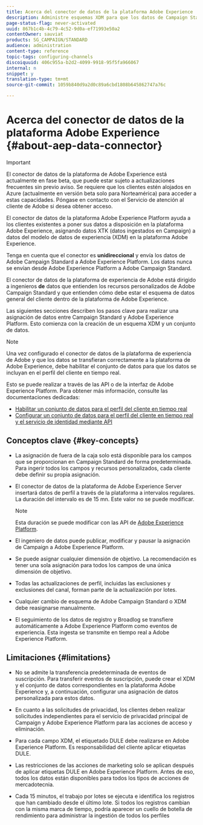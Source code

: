 ```yaml
---
title: Acerca del conector de datos de la plataforma Adobe Experience
description: Administre esquemas XDM para que los datos de Campaign Standard estén disponibles en Adobe Experience Platform.
page-status-flag: never-activated
uuid: 867b1c4b-4c79-4c52-9d0a-ef71993e50a2
contentOwner: sauviat
products: SG_CAMPAIGN/STANDARD
audience: administration
content-type: reference
topic-tags: configuring-channels
discoiquuid: 406c955a-b2d2-4099-9918-95f5fa966067
internal: n
snippet: y
translation-type: tm+mt
source-git-commit: 1059b840d9a2d0c89a6cbd1808b645862747a76c

---
```



# Acerca del conector de datos de la plataforma Adobe Experience {#about-aep-data-connector}

>[!IMPORTANT]
>
>El conector de datos de la plataforma de Adobe Experience está actualmente en fase beta, que puede estar sujeto a actualizaciones frecuentes sin previo aviso. Se requiere que los clientes estén alojados en Azure (actualmente en versión beta solo para Norteamérica) para acceder a estas capacidades. Póngase en contacto con el Servicio de atención al cliente de Adobe si desea obtener acceso.

El conector de datos de la plataforma Adobe Experience Platform ayuda a los clientes existentes a poner sus datos a disposición en la plataforma Adobe Experience, asignando datos XTK (datos ingestados en Campaign) a datos del modelo de datos de experiencia (XDM) en la plataforma Adobe Experience.

Tenga en cuenta que el conector es **unidireccional** y envía los datos de Adobe Campaign Standard a Adobe Experience Platform. Los datos nunca se envían desde Adobe Experience Platform a Adobe Campaign Standard.

El conector de datos de la plataforma de experiencia de Adobe está dirigido a ingenieros **de** datos que entienden los recursos personalizados de Adobe Campaign Standard y que entienden cómo debe estar el esquema de datos general del cliente dentro de la plataforma de Adobe Experience.

Las siguientes secciones describen los pasos clave para realizar una asignación de datos entre Campaign Standard y Adobe Experience Platform. Esto comienza con la creación de un esquema XDM y un conjunto de datos.

>[!NOTE]
>Una vez configurado el conector de datos de la plataforma de experiencia de Adobe y que los datos se transfieran correctamente a la plataforma de Adobe Experience, debe habilitar el conjunto de datos para que los datos se incluyan en el perfil del cliente en tiempo real.
>
>Esto se puede realizar a través de las API o de la interfaz de Adobe Experience Platform. Para obtener más información, consulte las documentaciones dedicadas:
>
>* [Habilitar un conjunto de datos para el perfil del cliente en tiempo real](https://www.adobe.io/apis/experienceplatform/home/tutorials/alltutorials.html#!api-specification/markdown/narrative/tutorials/data_ingestion_tutorial/data_ingestion_tutorial.md)
>* [Configurar un conjunto de datos para el perfil del cliente en tiempo real y el servicio de identidad mediante API](https://www.adobe.io/apis/experienceplatform/home/tutorials/alltutorials.html#!api-specification/markdown/narrative/tutorials/unified_profile_dataset_tutorial/unified_profile_dataset_api_tutorial.md)


## Conceptos clave {#key-concepts}

* La asignación de fuera de la caja solo está disponible para los campos que se proporcionan en Campaign Standard de forma predeterminada. Para ingerir todos los campos y recursos personalizados, cada cliente debe definir su propia asignación.

* El conector de datos de la plataforma de Adobe Experience Server insertará datos de perfil a través de la plataforma a intervalos regulares. &#x200B; La duración del intervalo es de 15 mn. Este valor no se puede modificar.

   >[!NOTE]
   >
   >Esta duración se puede modificar con las API de [Adobe Experience Platform](https://www.adobe.io/apis/experienceplatform/home/tutorials/alltutorials.html#!api-specification/markdown/narrative/tutorials/authenticate_to_acp_tutorial/authenticate_to_acp_tutorial.md).

* El ingeniero de datos puede publicar, modificar y pausar la asignación de Campaign a Adobe Experience Platform.

* Se puede asignar cualquier dimensión de objetivo. La recomendación es tener una sola asignación para todos los campos de una única dimensión de objetivo.

* Todas las actualizaciones de perfil, incluidas las exclusiones y exclusiones del canal, forman parte de la actualización por lotes.

* Cualquier cambio de esquema de Adobe Campaign Standard o XDM debe reasignarse manualmente. &#x200B;

* El seguimiento de los datos de registro y Broadlog se transfiere automáticamente a Adobe Experience Platform como eventos de experiencia. Esta ingesta se transmite en tiempo real a Adobe Experience Platform.

## Limitaciones {#limitations}

* No se admite la transferencia predeterminada de eventos de suscripción. Para transferir eventos de suscripción, puede crear el XDM y el conjunto de datos correspondientes en la plataforma Adobe Experience y, a continuación, configurar una asignación de datos personalizada para estos datos.

* En cuanto a las solicitudes de privacidad, los clientes deben realizar solicitudes independientes para el servicio de privacidad principal de Campaign y Adobe Experience Platform para las acciones de acceso y eliminación.

* Para cada campo XDM, el etiquetado DULE debe realizarse en Adobe Experience Platform. Es responsabilidad del cliente aplicar etiquetas DULE.

* Las restricciones de las acciones de marketing solo se aplican después de aplicar etiquetas DULE en Adobe Experience Platform. Antes de eso, todos los datos están disponibles para todos los tipos de acciones de mercadotecnia.

* Cada 15 minutos, el trabajo por lotes se ejecuta e identifica los registros que han cambiado desde el último lote. Si todos los registros cambian con la misma marca de tiempo, podría aparecer un cuello de botella de rendimiento para administrar la ingestión de todos los perfiles
